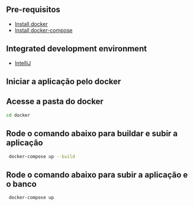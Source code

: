 ## Pre-requisitos
- [Install docker](https://docs.docker.com/engine/install/)
- [Install docker-compose](https://docs.docker.com/compose/install/)

## Integrated development environment
- [IntelliJ](https://www.jetbrains.com/idea/download/#section=linux)

## Iniciar a aplicação pelo docker
## Acesse a pasta do docker
```sh
cd docker
```
## Rode o comando abaixo para buildar e subir a aplicação
```sh
 docker-compose up --build
```

## Rode o comando abaixo para subir a aplicação e o banco
```sh
 docker-compose up
```



